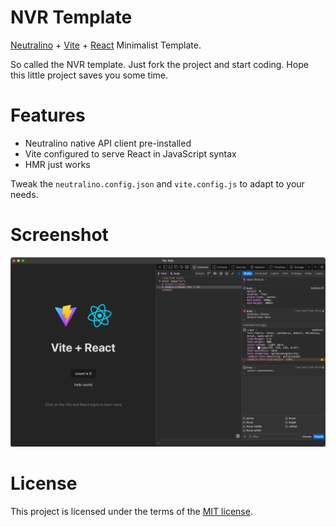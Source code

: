 # NVR Template

[Neutralino](https://neutralino.js.org) + [Vite](https://vitejs.dev) + [React](https://react.dev) Minimalist Template.

So called the NVR template. Just fork the project and start coding. Hope this little project saves you some time.

# Features

- Neutralino native API client pre-installed
- Vite configured to serve React in JavaScript syntax
- HMR just works

Tweak the `neutralino.config.json` and `vite.config.js` to adapt to your needs.

# Screenshot

![Neutralino Vite React Template Screenshot](nvr-example-screen.png 'Neutralino Vite React Template Screenshot')

# License

This project is licensed under the terms of the [MIT license](LICENSE).
